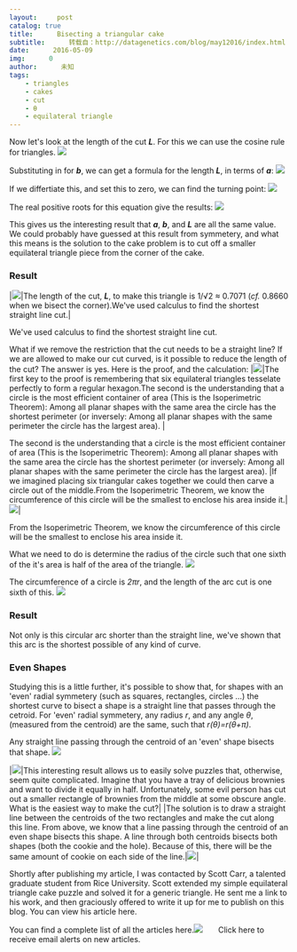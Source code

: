 ```yaml
---
layout:     post
catalog: true
title:      Bisecting a triangular cake
subtitle:      转载自：http://datagenetics.com/blog/may12016/index.html
date:      2016-05-09
img:      0
author:      未知
tags:
    - triangles
    - cakes
    - cut
    - θ
    - equilateral triangle
---
```


Now let's look at the length of the cut ***L***. For this we can use the cosine rule for triangles.
![](http://datagenetics.com/blog/may12016/eq3.png)


Substituting in for ***b***, we can get a formula for the length ***L***, in terms of ***a***:
![](http://datagenetics.com/blog/may12016/eq4.png)


If we differtiate this, and set this to zero, we can find the turning point:
![](http://datagenetics.com/blog/may12016/eq5.png)


The real positive roots for this equation give the results:
![](http://datagenetics.com/blog/may12016/eq6.png)


This gives us the interesting result that ***a***, ***b***, and ***L*** are all the same value. We could probably have guessed at this result from symmetery, and what this means is the solution to the cake problem is to cut off a smaller equilateral triangle piece from the corner of the cake.

### Result
|![](http://datagenetics.com/blog/may12016/knifes.png)|The length of the cut, ***L***, to make this triangle is 1/√2 ≈ 0.7071 (*cf.* 0.8660 when we bisect the corner).We've used calculus to find the shortest straight line cut.|

We've used calculus to find the shortest straight line cut.

What if we remove the restriction that the cut needs to be a straight line? If we are allowed to make our cut curved, is it possible to reduce the length of the cut? The answer is yes. Here is the proof, and the calculation:
|![](http://datagenetics.com/blog/may12016/hex.png)|The first key to the proof is remembering that six equilateral triangles tesselate perfectly to form a regular hexagon.The second is the understanding that a circle is the most efficient container of area (This is the Isoperimetric Theorem): Among all planar shapes with the same area the circle has the shortest perimeter (or inversely: Among all planar shapes with the same perimeter the circle has the largest area). |

The second is the understanding that a circle is the most efficient container of area (This is the Isoperimetric Theorem): Among all planar shapes with the same area the circle has the shortest perimeter (or inversely: Among all planar shapes with the same perimeter the circle has the largest area). 
|If we imagined placing six triangular cakes together we could then carve a circle out of the middle.From the Isoperimetric Theorem, we know the circumference of this circle will be the smallest to enclose his area inside it.|![](http://datagenetics.com/blog/may12016/hex2.png)|

From the Isoperimetric Theorem, we know the circumference of this circle will be the smallest to enclose his area inside it.

What we need to do is determine the radius of the circle such that one sixth of the it's area is half of the area of the triangle.
![](http://datagenetics.com/blog/may12016/eq7.png)


The circumference of a circle is *2πr*, and the length of the arc cut is one sixth of this.
![](http://datagenetics.com/blog/may12016/eq8.png)


### Result

Not only is this circular arc shorter than the straight line, we've shown that this arc is the shortest possible of any kind of curve.

### Even Shapes

Studying this is a little further, it's possible to show that, for shapes with an 'even' radial symmetery (such as squares, rectangles, circles …) the shortest curve to bisect a shape is a straight line that passes through the cetroid. For 'even' radial symmetery, any radius *r*, and any angle *θ*, (measured from the centroid) are the same, such that *r(θ)=r(θ+π)*.

Any straight line passing through the centroid of an 'even' shape bisects that shape.
![](http://datagenetics.com/blog/may12016/symm.png)

|![](http://datagenetics.com/blog/may12016/cookier.png)|This interesting result allows us to easily solve puzzles that, otherwise, seem quite complicated. Imagine that you have a tray of delicious brownies and want to divide it equally in half. Unfortunately, some evil person has cut out a smaller rectangle of brownies from the middle at some obscure angle. What is the easiest way to make the cut?|
|The solution is to draw a straight line between the centroids of the two rectangles and make the cut along this line. From above, we know that a line passing through the centroid of an even shape bisects this shape. A line through both centroids bisects both shapes (both the cookie and the hole). Because of this, there will be the same amount of cookie on each side of the line.|![](http://datagenetics.com/blog/may12016/cookie.png)|

Shortly after publishing my article, I was contacted by Scott Carr, a talented graduate student from Rice University. Scott extended my simple equilateral triangle cake puzzle and solved it for a generic triangle. He sent me a link to his work, and then graciously offered to write it up for me to publish on this blog. You can view his article here.





You can find a complete list of all the articles here.![](http://datagenetics.com/images/n.gif)
      Click here to receive email alerts on new articles.
